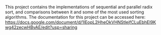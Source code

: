 This project contains the implementations of sequential and parallel radix sort, and comparisons between it and some of the most used sorting algorithms.
The documentation for this project can be accessed here:
https://docs.google.com/document/d/1lEopL2HheOkVHNStlejfCLuEbhEI9Kwg42zecwHBvAE/edit?usp=sharing
